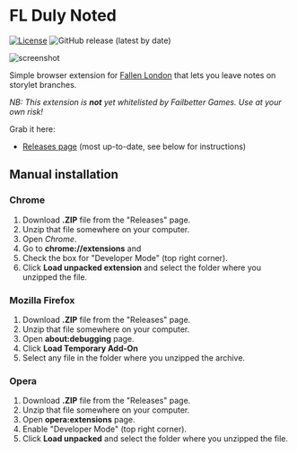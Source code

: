 # FL Duly Noted

[![License](https://img.shields.io/github/license/lensvol/fl-duly-noted)](https://github.com/lensvol/fl-duly-noted/blob/main/LICENSE) ![GitHub release (latest by date)](https://img.shields.io/github/v/release/lensvol/fl-duly-noted) 

![screenshot](https://raw.githubusercontent.com/lensvol/fl-duly-noted/main/screenshot.png)

Simple browser extension for [Fallen London](https://www.fallenlondon.com/) that lets you leave notes on storylet branches.

_NB: This extension is **not** yet whitelisted by Failbetter Games. Use at your own risk!_ 

Grab it here:
* [Releases page](https://github.com/lensvol/fl-duly-noted/releases) (most up-to-date, see below for instructions)


## Manual installation

### Chrome

1. Download **.ZIP** file from the "Releases" page.
2. Unzip that file somewhere on your computer. 
3. Open _Chrome_.
4. Go to **chrome://extensions** and 
5. Check the box for "Developer Mode" (top right corner).
6. Click **Load unpacked extension** and select the folder where you unzipped the file.

### Mozilla Firefox

1. Download **.ZIP** file from the "Releases" page.
2. Unzip that file somewhere on your computer. 
3. Open **about:debugging** page.
4. Click **Load Temporary Add-On**
5. Select any file in the folder where you unzipped the archive.

### Opera

1. Download **.ZIP** file from the "Releases" page.
2. Unzip that file somewhere on your computer.
3. Open **opera:extensions** page.
4. Enable "Developer Mode" (top right corner).
6. Click **Load unpacked** and select the folder where you unzipped the file.

